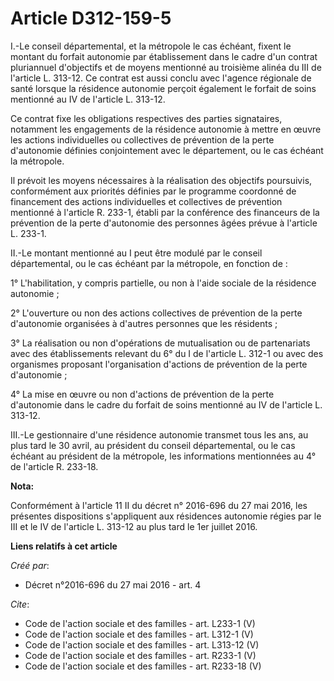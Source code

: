 # Article D312-159-5

I.-Le conseil départemental, et la métropole le cas échéant, fixent le montant du forfait autonomie par établissement dans le
cadre d'un contrat pluriannuel d'objectifs et de moyens mentionné au troisième alinéa du III de l'article L. 313-12. Ce
contrat est aussi conclu avec l'agence régionale de santé lorsque la résidence autonomie perçoit également le forfait de
soins mentionné au IV de l'article L. 313-12. 

Ce contrat fixe les obligations respectives des parties signataires, notamment les engagements de la résidence autonomie à
mettre en œuvre les actions individuelles ou collectives de prévention de la perte d'autonomie définies conjointement avec le
département, ou le cas échéant la métropole. 

Il prévoit les moyens nécessaires à la réalisation des objectifs poursuivis, conformément aux priorités définies par le
programme coordonné de financement des actions individuelles et collectives de prévention mentionné à l'article R. 233-1,
établi par la conférence des financeurs de la prévention de la perte d'autonomie des personnes âgées prévue à l'article L.
233-1. 

II.-Le montant mentionné au I peut être modulé par le conseil départemental, ou le cas échéant par la métropole, en fonction
de : 

1° L'habilitation, y compris partielle, ou non à l'aide sociale de la résidence autonomie ; 

2° L'ouverture ou non des actions collectives de prévention de la perte d'autonomie organisées à d'autres personnes que les
résidents ; 

3° La réalisation ou non d'opérations de mutualisation ou de partenariats avec des établissements relevant du 6° du I de
l'article L. 312-1 ou avec des organismes proposant l'organisation d'actions de prévention de la perte d'autonomie ; 

4° La mise en œuvre ou non d'actions de prévention de la perte d'autonomie dans le cadre du forfait de soins mentionné au IV
de l'article L. 313-12. 

III.-Le gestionnaire d'une résidence autonomie transmet tous les ans, au plus tard le 30 avril, au président du conseil
départemental, ou le cas échéant au président de la métropole, les informations mentionnées au 4° de l'article R. 233-18.

**Nota:**

Conformément à l'article 11 II du décret n° 2016-696 du 27 mai 2016, les présentes dispositions s'appliquent aux résidences
autonomie régies par le III et le IV de l'article L. 313-12 au plus tard le 1er juillet 2016.

**Liens relatifs à cet article**

_Créé par_:

  - Décret n°2016-696 du 27 mai 2016 - art. 4

_Cite_:

  - Code de l'action sociale et des familles - art. L233-1 (V)
  - Code de l'action sociale et des familles - art. L312-1 (V)
  - Code de l'action sociale et des familles - art. L313-12 (V)
  - Code de l'action sociale et des familles - art. R233-1 (V)
  - Code de l'action sociale et des familles - art. R233-18 (V)
